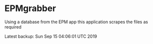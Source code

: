 # EPMgrabber
Using a database from the EPM app this application scrapes the files as required


Latest backup: Sun Sep 15 04:06:01 UTC 2019

